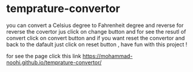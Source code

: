 # temprature-convertor

you can convert a Celsius degree to Fahrenheit degree and reverse 
for reverse the covertor jus click on change button and for see the resutl of convert click on convert button
and if you want reset the convertor and back to the dafault just click on reset button , have fun with this project !

for see the page click this link https://mohammad-noohi.github.io/temprature-convertor/

